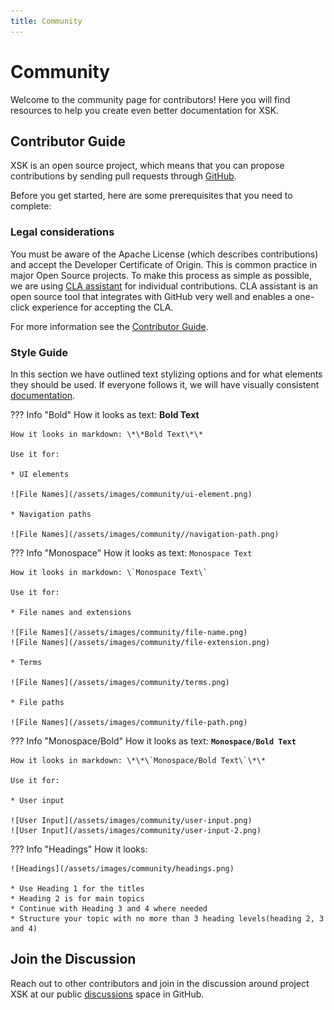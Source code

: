 ```yaml
---
title: Community
---
```


Community
===

Welcome to the community page for contributors! Here you will find resources to help you create even better documentation for XSK. 

## Contributor Guide

XSK is an open source project, which means that you can propose contributions by sending pull requests through [GitHub](https://github.com/sap/xsk).

Before you get started, here are some prerequisites that you need to complete:

### Legal considerations

You must be aware of the Apache License (which describes contributions) and accept the Developer Certificate of Origin. This is common practice in major Open Source projects. To make this process as simple as possible, we are using [CLA assistant](https://cla-assistant.io/) for individual contributions. CLA assistant is an open source tool that integrates with GitHub very well and enables a one-click experience for accepting the CLA.

For  more information see the [Contributor Guide](https://github.com/sap/xsk/blob/main/CONTRIBUTING.md).

### Style Guide

In this section we have outlined text stylizing options and for what elements they should be used. If everyone follows it, we will have visually consistent [documentation](https://github.com/sap/xsk/tree/gh-pages).

??? Info "Bold"
	How it looks as text: **Bold Text**
	
	How it looks in markdown: \*\*Bold Text\*\*
	
	Use it for: 
	
	* UI elements
	
	![File Names](/assets/images/community/ui-element.png)
	
	* Navigation paths
	
	![File Names](/assets/images/community//navigation-path.png)
	
??? Info "Monospace"
	How it looks as text: `Monospace Text`
	
	How it looks in markdown: \`Monospace Text\`
	
	Use it for: 
	
	* File names and extensions

	![File Names](/assets/images/community/file-name.png)
	![File Names](/assets/images/community/file-extension.png)
	
	* Terms
	
	![File Names](/assets/images/community/terms.png)
	
	* File paths
	
	![File Names](/assets/images/community/file-path.png)
	
??? Info "Monospace/Bold"
	How it looks as text: **`Monospace/Bold Text`**
	
	How it looks in markdown: \*\*\`Monospace/Bold Text\`\*\*
	
	Use it for: 
	
	* User input
	
	![User Input](/assets/images/community/user-input.png)
	![User Input](/assets/images/community/user-input-2.png)

??? Info "Headings"
	How it looks: 
	
	![Headings](/assets/images/community/headings.png)
	
	* Use Heading 1 for the titles
	* Heading 2 is for main topics
	* Continue with Heading 3 and 4 where needed
	* Structure your topic with no more than 3 heading levels(heading 2, 3 and 4)

	
## Join the Discussion

Reach out to other contributors and join in the discussion around project XSK at our public [discussions](https://github.com/SAP/xsk/discussions) space in GitHub.
